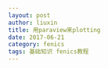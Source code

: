 ```yaml
---
layout: post
author: liuxin
title: 用paraview来plotting
date: 2017-06-21
category: fenics
tags: 基础知识 fenics教程
---
```

